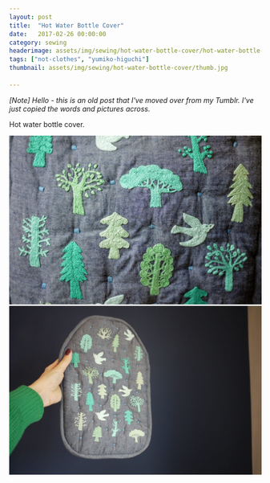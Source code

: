 ```yaml
---
layout: post
title:  "Hot Water Bottle Cover"
date:   2017-02-26 00:00:00
category: sewing
headerimage: assets/img/sewing/hot-water-bottle-cover/hot-water-bottle-cover.1.jpg
tags: ["not-clothes", "yumiko-higuchi"]
thumbnail: assets/img/sewing/hot-water-bottle-cover/thumb.jpg

---
```


_[Note] Hello - this is an old post that I've moved over from my Tumblr. I've just copied the words and pictures across._

Hot water bottle cover.

![Hot water bottle cover](/assets/img/sewing/hot-water-bottle-cover/hot-water-bottle-cover.1.jpg)
![Hot water bottle cover](/assets/img/sewing/hot-water-bottle-cover/hot-water-bottle-cover.2.jpg)
